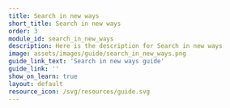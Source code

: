```yaml
---
title: Search in new ways
short_title: Search in new ways
order: 3
module_id: search_in_new_ways
description: Here is the description for Search in new ways
image: assets/images/guide/search_in_new_ways.png
guide_link_text: 'Search in new ways guide'
guide_link: ''
show_on_learn: true
layout: default
resource_icon: /svg/resources/guide.svg
---
```


